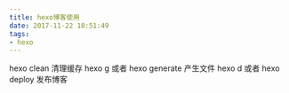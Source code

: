 ```yaml
---
title: hexo博客使用
date: 2017-11-22 10:51:49
tags:
- hexo
---
```

hexo clean 清理缓存
hexo g 或者 hexo generate 产生文件
hexo d 或者 hexo deploy 发布博客